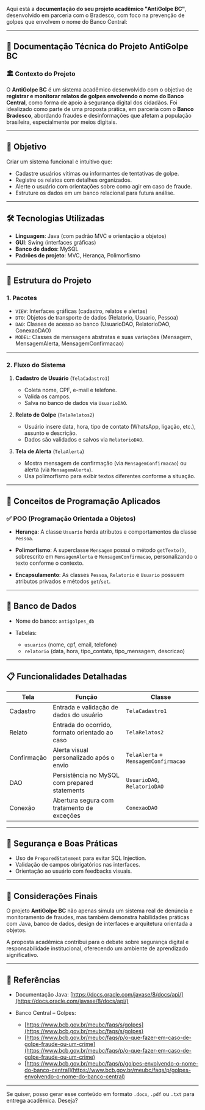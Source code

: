 Aqui está a **documentação do seu projeto acadêmico "AntiGolpe BC"**, desenvolvido em parceria com o Bradesco, com foco na prevenção de golpes que envolvem o nome do Banco Central:

---

## 📘 **Documentação Técnica do Projeto AntiGolpe BC**

### 🏛️ Contexto do Projeto

O **AntiGolpe BC** é um sistema acadêmico desenvolvido com o objetivo de **registrar e monitorar relatos de golpes envolvendo o nome do Banco Central**, como forma de apoio à segurança digital dos cidadãos. Foi idealizado como parte de uma proposta prática, em parceria com o **Banco Bradesco**, abordando fraudes e desinformações que afetam a população brasileira, especialmente por meios digitais.

---

## 🎯 Objetivo

Criar um sistema funcional e intuitivo que:

* Cadastre usuários vítimas ou informantes de tentativas de golpe.
* Registre os relatos com detalhes organizados.
* Alerte o usuário com orientações sobre como agir em caso de fraude.
* Estruture os dados em um banco relacional para futura análise.

---

## 🛠️ Tecnologias Utilizadas

* **Linguagem**: Java (com padrão MVC e orientação a objetos)
* **GUI**: Swing (interfaces gráficas)
* **Banco de dados**: MySQL
* **Padrões de projeto**: MVC, Herança, Polimorfismo

---

## 🧱 Estrutura do Projeto

### 1. **Pacotes**

* `VIEW`: Interfaces gráficas (cadastro, relatos e alertas)
* `DTO`: Objetos de transporte de dados (Relatorio, Usuario, Pessoa)
* `DAO`: Classes de acesso ao banco (UsuarioDAO, RelatorioDAO, ConexaoDAO)
* `MODEL`: Classes de mensagens abstratas e suas variações (Mensagem, MensagemAlerta, MensagemConfirmacao)

---

### 2. **Fluxo do Sistema**

1. **Cadastro de Usuário** (`TelaCadastro1`)

   * Coleta nome, CPF, e-mail e telefone.
   * Valida os campos.
   * Salva no banco de dados via `UsuarioDAO`.

2. **Relato de Golpe** (`TelaRelatos2`)

   * Usuário insere data, hora, tipo de contato (WhatsApp, ligação, etc.), assunto e descrição.
   * Dados são validados e salvos via `RelatorioDAO`.

3. **Tela de Alerta** (`TelaAlerta`)

   * Mostra mensagem de confirmação (via `MensagemConfirmacao`) ou alerta (via `MensagemAlerta`).
   * Usa polimorfismo para exibir textos diferentes conforme a situação.

---

## 🧠 Conceitos de Programação Aplicados

### ✅ **POO (Programação Orientada a Objetos)**

* **Herança**:
  A classe `Usuario` herda atributos e comportamentos da classe `Pessoa`.

* **Polimorfismo**:
  A superclasse `Mensagem` possui o método `getTexto()`, sobrescrito em `MensagemAlerta` e `MensagemConfirmacao`, personalizando o texto conforme o contexto.

* **Encapsulamento**:
  As classes `Pessoa`, `Relatorio` e `Usuario` possuem atributos privados e métodos `get`/`set`.

---

## 💾 Banco de Dados

* Nome do banco: `antigolpes_db`
* Tabelas:

  * `usuarios` (nome, cpf, email, telefone)
  * `relatorio` (data, hora, tipo\_contato, tipo\_mensagem, descricao)

---

## 📋 Funcionalidades Detalhadas

| Tela        | Função                                         | Classe                               |
| ----------- | ---------------------------------------------- | ------------------------------------ |
| Cadastro    | Entrada e validação de dados do usuário        | `TelaCadastro1`                      |
| Relato      | Entrada do ocorrido, formato orientado ao caso | `TelaRelatos2`                       |
| Confirmação | Alerta visual personalizado após o envio       | `TelaAlerta` + `MensagemConfirmacao` |
| DAO         | Persistência no MySQL com prepared statements  | `UsuarioDAO`, `RelatorioDAO`         |
| Conexão     | Abertura segura com tratamento de exceções     | `ConexaoDAO`                         |

---

## 🔐 Segurança e Boas Práticas

* Uso de `PreparedStatement` para evitar SQL Injection.
* Validação de campos obrigatórios nas interfaces.
* Orientação ao usuário com feedbacks visuais.

---

## 📌 Considerações Finais

O projeto **AntiGolpe BC** não apenas simula um sistema real de denúncia e monitoramento de fraudes, mas também demonstra habilidades práticas com Java, banco de dados, design de interfaces e arquitetura orientada a objetos.

A proposta acadêmica contribui para o debate sobre segurança digital e responsabilidade institucional, oferecendo um ambiente de aprendizado significativo.

---

## 🔗 Referências

* Documentação Java: [https://docs.oracle.com/javase/8/docs/api/](https://docs.oracle.com/javase/8/docs/api/)
* Banco Central – Golpes:

  * [https://www.bcb.gov.br/meubc/faqs/s/golpes](https://www.bcb.gov.br/meubc/faqs/s/golpes)
  * [https://www.bcb.gov.br/meubc/faqs/p/o-que-fazer-em-caso-de-golpe-fraude-ou-um-crime](https://www.bcb.gov.br/meubc/faqs/p/o-que-fazer-em-caso-de-golpe-fraude-ou-um-crime)
  * [https://www.bcb.gov.br/meubc/faqs/p/golpes-envolvendo-o-nome-do-banco-central](https://www.bcb.gov.br/meubc/faqs/p/golpes-envolvendo-o-nome-do-banco-central)

---

Se quiser, posso gerar esse conteúdo em formato `.docx`, `.pdf` ou `.txt` para entrega acadêmica. Deseja?
